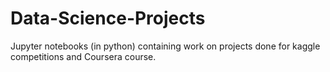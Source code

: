 # Data-Science-Projects
Jupyter notebooks (in python) containing work on projects done for kaggle competitions and Coursera course.

